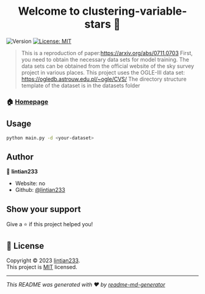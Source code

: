 <h1 align="center">Welcome to clustering-variable-stars 👋</h1>
<p>
  <img alt="Version" src="https://img.shields.io/badge/version-1.0.1-blue.svg?cacheSeconds=2592000" />
  <a href="https://github.com/lintian233/clustering-variable-stars/blob/main/LICENSE" target="_blank">
    <img alt="License: MIT" src="https://img.shields.io/badge/License-MIT-yellow.svg" />
  </a>
</p>

> This is a reproduction of paper:https://arxiv.org/abs/0711.0703
> First, you need to obtain the necessary data sets for model training. The data sets can be obtained from the official website of the sky survey project in various places.
> This project uses the OGLE-III data set: https://ogledb.astrouw.edu.pl/~ogle/CVS/
> The directory structure template of the dataset is in the datasets folder

### 🏠 [Homepage](https://github.com/lintian233/clustering-variable-stars)

## Usage

```sh
python main.py -d <your-dataset>
```

## Author

👤 **lintian233**

* Website: no
* Github: [@lintian233](https://github.com/lintian233)

## Show your support

Give a ⭐️ if this project helped you!

## 📝 License

Copyright © 2023 [lintian233](https://github.com/lintian233).<br />
This project is [MIT](https://github.com/lintian233/clustering-variable-stars/blob/main/LICENSE) licensed.

***
_This README was generated with ❤️ by [readme-md-generator](https://github.com/kefranabg/readme-md-generator)_